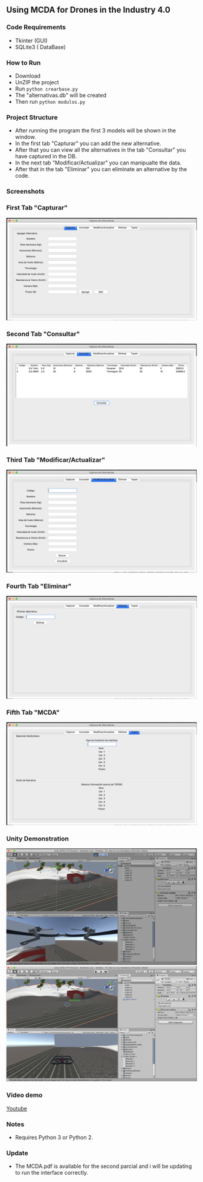 ##  Using MCDA for Drones in the Industry 4.0 

### Code Requirements
- Tkinter (GUI)
- SQLite3 ( DataBase)

### How to Run
- Download
- UnZIP the project
- Run `python crearbase.py`
- The "alternativas.db" will be created
- Then run `python modulos.py`

### Project Structure

- After running the program the first 3 models will be shown in the window.
- In the first tab "Capturar" you can add the new alternative.
- After that you can view all the alternatives in the tab "Consultar" you have captured in the DB.
- In the next tab "Modificar/Actualizar" you can manipualte the data.
- After that in the tab "Eliminar" you can eliminate an alternative by the code.

### Screenshots

### First Tab "Capturar"
<img src="https://github.com/Jacobprojects/MCDA-Industry-4.0/blob/master/Screen%20Shot%202020-04-29%20at%200.34.09.png">

### Second Tab "Consultar"
<img src="https://github.com/Jacobprojects/MCDA-Industry-4.0/blob/master/Screen%20Shot%202020-04-29%20at%200.34.21.png">

### Third Tab "Modificar/Actualizar"
<img src="https://github.com/Jacobprojects/MCDA-Industry-4.0/blob/master/Screen%20Shot%202020-04-29%20at%200.34.28.png">

### Fourth Tab "Eliminar"
<img src="https://github.com/Jacobprojects/MCDA-Industry-4.0/blob/master/Screen%20Shot%202020-04-29%20at%200.34.34.png">

### Fifth Tab "MCDA"
<img src="https://github.com/Jacobprojects/MCDA-Industry-4.0/blob/master/Screen%20Shot%202020-04-29%20at%200.34.45.png">

### Unity Demonstration 
<img src="https://github.com/Jacobprojects/MCDA-Industry-4.0/blob/master/Screen%20Shot%202020-05-16%20at%2018.53.45.png">
<img src="https://github.com/Jacobprojects/MCDA-Industry-4.0/blob/master/Screen%20Shot%202020-05-16%20at%2018.55.00.png">



### Video demo

[Youtube](https://www.youtube.com/watch?v=p8WyEn14Cto&t=312s)


### Notes
- Requires Python 3 or Python 2.

### Update 
- The MCDA.pdf is available for the second parcial and i will be updating to run the interface correctly.
